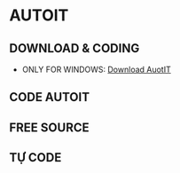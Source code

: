 # AUTOIT

## DOWNLOAD & CODING
* ONLY FOR WINDOWS: [Download AuotIT](https://www.autoitscript.com/site/autoit/downloads/)

## CODE AUTOIT


## FREE SOURCE

## TỰ CODE
